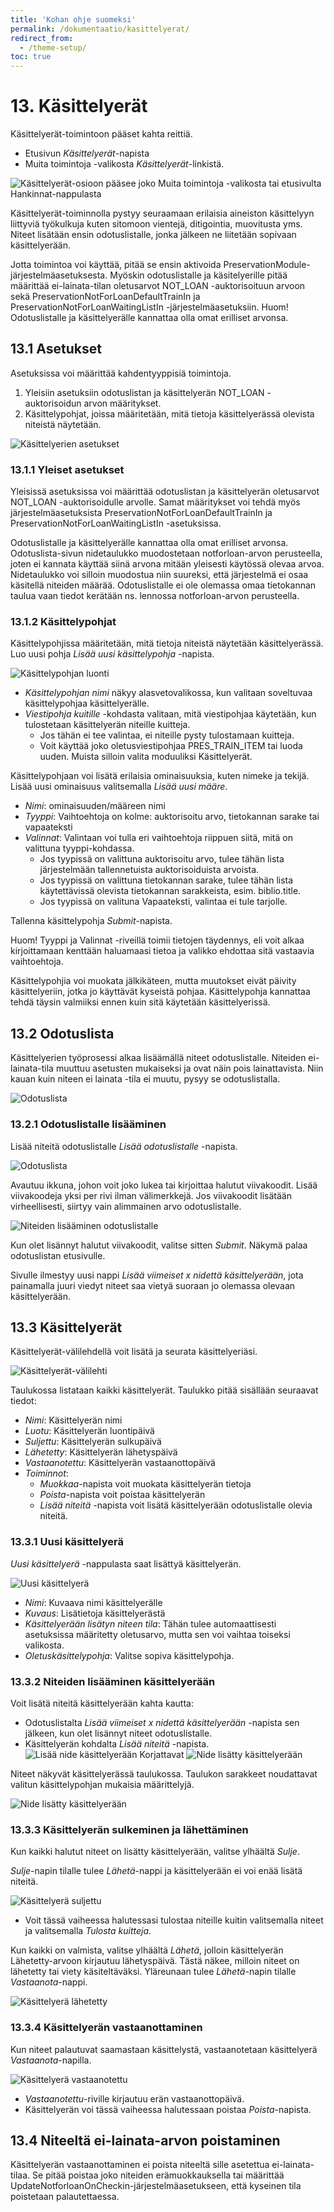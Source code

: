 ```yaml
---
title: 'Kohan ohje suomeksi'
permalink: /dokumentaatio/kasittelyerat/
redirect_from:
  - /theme-setup/
toc: true
---
```


# 13. Käsittelyerät

Käsittelyerät-toimintoon pääset kahta reittiä.

* Etusivun _Käsittelyerät_-napista
* Muita toimintoja -valikosta _Käsittelyerät_-linkistä.

![Käsittelyerät-osioon pääsee joko Muita toimintoja -valikosta tai etusivulta Hankinnat-nappulasta](/assets/files/docs/Kasittelyerat/kasittelyerat.png)

Käsittelyerät-toiminnolla pystyy seuraamaan erilaisia aineiston käsittelyyn liittyviä työkulkuja kuten sitomoon vientejä, ditigointia, muovitusta yms. Niteet lisätään ensin odotuslistalle, jonka jälkeen ne liitetään sopivaan käsittelyerään.

Jotta toimintoa voi käyttää, pitää se ensin aktivoida PreservationModule-järjestelmäasetuksesta. Myöskin odotuslistalle ja käsitelyerille pitää määrittää ei-lainata-tilan oletusarvot NOT_LOAN -auktorisoituun arvoon sekä  PreservationNotForLoanDefaultTrainIn ja PreservationNotForLoanWaitingListIn -järjestelmäasetuksiin. Huom! Odotuslistalle ja käsittelyerälle kannattaa olla omat erilliset arvonsa.

## 13.1 Asetukset

Asetuksissa voi määrittää kahdentyyppisiä toimintoja.

1. Yleisiin asetuksiin odotuslistan ja käsittelyerän NOT_LOAN -auktorisoidun arvon määritykset.
2. Käsittelypohjat, joissa määritetään, mitä tietoja käsittelyerässä olevista niteistä näytetään.

![Käsittelyerien asetukset](/assets/files/docs/Kasittelyerat/kasittelyerat1.png)

### 13.1.1 Yleiset asetukset

Yleisissä asetuksissa voi määrittää odotuslistan ja käsittelyerän oletusarvot NOT_LOAN -auktorisoidulle arvolle. Samat määritykset voi tehdä myös järjestelmäasetuksista PreservationNotForLoanDefaultTrainIn ja PreservationNotForLoanWaitingListIn -asetuksissa.

Odotuslistalle ja käsittelyerälle kannattaa olla omat erilliset arvonsa. Odotuslista-sivun nidetaulukko muodostetaan notforloan-arvon perusteella, joten ei kannata käyttää siinä arvona mitään yleisesti käytössä olevaa arvoa. Nidetaulukko voi silloin muodostua niin suureksi, että järjestelmä ei osaa käsitellä niteiden määrää. Odotuslistalle ei ole olemassa omaa tietokannan taulua vaan tiedot kerätään ns. lennossa notforloan-arvon perusteella.

### 13.1.2 Käsittelypohjat

Käsittelypohjissa määritetään, mitä tietoja niteistä näytetään käsittelyerässä. Luo uusi pohja _Lisää uusi käsittelypohja_ -napista.

![Käsittelypohjan luonti](/assets/files/docs/Kasittelyerat/kasittelyerat2.png)

* _Käsittelypohjan nimi_ näkyy alasvetovalikossa, kun valitaan soveltuvaa käsittelypohjaa käsittelyerälle.
* _Viestipohja kuitille_ -kohdasta valitaan, mitä viestipohjaa käytetään, kun tulostetaan käsittelyerän niteille kuitteja.
  * Jos tähän ei tee valintaa, ei niteille pysty tulostamaan kuitteja.
  * Voit käyttää joko oletusviestipohjaa PRES_TRAIN_ITEM tai luoda uuden. Muista silloin valita moduuliksi Käsittelyerät.
 
Käsittelypohjaan voi lisätä erilaisia ominaisuuksia, kuten nimeke ja tekijä. Lisää uusi ominaisuus valitsemalla _Lisää uusi määre_.

* _Nimi_: ominaisuuden/määreen nimi
* _Tyyppi_: Vaihtoehtoja on kolme: auktorisoitu arvo, tietokannan sarake tai vapaateksti
* _Valinnat_: Valintaan voi tulla eri vaihtoehtoja riippuen siitä, mitä on valittuna tyyppi-kohdassa.
  * Jos tyypissä on valittuna auktorisoitu arvo, tulee tähän lista järjestelmään tallennetuista auktorisoiduista arvoista.
  * Jos tyypissä on valittuna tietokannan sarake, tulee tähän lista käytettävissä olevista tietokannan sarakkeista, esim. biblio.title.
  * Jos tyypissä on valituna Vapaateksti, valintaa ei tule tarjolle.

Tallenna käsittelypohja _Submit_-napista.

Huom! Tyyppi ja Valinnat -riveillä toimii tietojen täydennys, eli voit alkaa kirjoittamaan kenttään haluamaasi tietoa ja valikko ehdottaa sitä vastaavia vaihtoehtoja.

Käsittelypohjia voi muokata jälkikäteen, mutta muutokset eivät päivity käsittelyeriin, jotka jo käyttävät kyseistä pohjaa. Käsittelypohja kannattaa tehdä täysin valmiiksi ennen kuin sitä käytetään käsittelyerissä.

## 13.2 Odotuslista

Käsittelyerien työprosessi alkaa lisäämällä niteet odotuslistalle. Niteiden ei-lainata-tila muuttuu asetusten mukaiseksi ja ovat näin pois lainattavista. Niin kauan kuin niteen ei lainata -tila ei muutu, pysyy se odotuslistalla.

![Odotuslista](/assets/files/docs/Kasittelyerat/kasittelyerat3.png)

### 13.2.1 Odotuslistalle lisääminen

Lisää niteitä odotuslistalle _Lisää odotuslistalle_ -napista.

![Odotuslista](/assets/files/docs/Kasittelyerat/kasittelyerat3.png)

Avautuu ikkuna, johon voit joko lukea tai kirjoittaa halutut viivakoodit. Lisää viivakoodeja yksi per rivi ilman välimerkkejä. Jos viivakoodit lisätään virheellisesti, siirtyy vain alimmainen arvo odotuslistalle.

![Niteiden lisääminen odotuslistalle](/assets/files/docs/Kasittelyerat/kasittelyerat4.png)

Kun olet lisännyt halutut viivakoodit, valitse sitten _Submit_. Näkymä palaa odotuslistan etusivulle.

Sivulle ilmestyy uusi nappi _Lisää viimeiset x nidettä käsittelyerään_, jota painamalla juuri viedyt niteet saa vietyä suoraan jo olemassa olevaan käsittelyerään.

## 13.3 Käsittelyerät

Käsittelyerät-välilehdellä voit lisätä ja seurata käsittelyeriäsi.

![Käsittelyerät-välilehti](/assets/files/docs/Kasittelyerat/kasittelyerat5.png)

Taulukossa listataan kaikki käsittelyerät. Taulukko pitää sisällään seuraavat tiedot:

* _Nimi_: Käsittelyerän nimi
* _Luotu_: Käsittelyerän luontipäivä
* _Suljettu_: Käsittelyerän sulkupäivä
* _Lähetetty_: Käsittelyerän lähetyspäivä
* _Vastaanotettu_: Käsittelyerän vastaanottopäivä
* _Toiminnot_:
  * _Muokkaa_-napista voit muokata käsittelyerän tietoja
  * _Poista_-napista voit poistaa käsittelyerän
  * _Lisää niteitä_ -napista voit lisätä käsittelyerään odotuslistalle olevia niteitä.
 
### 13.3.1 Uusi käsittelyerä

_Uusi käsittelyerä_ -nappulasta saat lisättyä käsittelyerän.

![Uusi käsittelyerä](/assets/files/docs/Kasittelyerat/kasittelyerat6.png)

* _Nimi_: Kuvaava nimi käsittelyerälle
* _Kuvaus_: Lisätietoja käsittelyerästä
* _Käsittelyerään lisätyn niteen tila_: Tähän tulee automaattisesti asetuksissa määritetty oletusarvo, mutta sen voi vaihtaa toiseksi valikosta.
* _Oletuskäsittelypohja_: Valitse sopiva käsittelypohja.

### 13.3.2 Niteiden lisääminen käsittelyerään

Voit lisätä niteitä käsittelyerään kahta kautta:

* Odotuslistalta  _Lisää viimeiset x nidettä käsittelyerään_ -napista sen jälkeen, kun olet lisännyt niteet odotuslistalle.
* Käsittelyerän kohdalta _Lisää niteitä_ -napista.
![Lisää nide käsittelyerään Korjattavat](/assets/files/docs/Kasittelyerat/kasittelyerat7.png)
![Nide lisätty käsittelyerään](/assets/files/docs/Kasittelyerat/kasittelyerat8.png)

Niteet näkyvät käsittelyerässä taulukossa. Taulukon sarakkeet noudattavat valitun käsittelypohjan mukaisia määrittelyjä.

![Nide lisätty käsittelyerään](/assets/files/docs/Kasittelyerat/kasittelyerat9.png)

### 13.3.3 Käsittelyerän sulkeminen ja lähettäminen

Kun kaikki halutut niteet on lisätty käsittelyerään, valitse ylhäältä _Sulje_.

_Sulje_-napin tilalle tulee _Lähetä_-nappi ja käsittelyerään ei voi enää lisätä niteitä.

![Käsittelyerä suljettu](/assets/files/docs/Kasittelyerat/kasittelyerat10.png)

* Voit tässä vaiheessa halutessasi tulostaa niteille kuitin valitsemalla niteet ja valitsemalla _Tulosta kuitteja_.

Kun kaikki on valmista, valitse ylhäältä _Lähetä_, jolloin käsittelyerän Lähetetty-arvoon kirjautuu lähetyspäivä. Tästä näkee, milloin niteet on lähetetty tai viety käsiteltäväksi. Yläreunaan tulee _Lähetä_-napin tilalle _Vastaanota_-nappi.

![Käsittelyerä lähetetty](/assets/files/docs/Kasittelyerat/kasittelyerat11.png)

### 13.3.4 Käsittelyerän vastaanottaminen

Kun niteet palautuvat saamastaan käsittelystä, vastaanotetaan käsittelyerä _Vastaanota_-napilla.

![Käsittelyerä vastaanotettu](/assets/files/docs/Kasittelyerat/kasittelyerat12.png)

* _Vastaanotettu_-riville kirjautuu erän vastaanottopäivä.
* Käsittelyerän voi tässä vaiheessa halutessaan poistaa _Poista_-napista.

## 13.4 Niteeltä ei-lainata-arvon poistaminen

Käsittelyerän vastaanottaminen ei poista niteeltä sille asetettua ei-lainata-tilaa. Se pitää poistaa joko niteiden erämuokkauksella tai määrittää UpdateNotforloanOnCheckin-järjestelmäasetukseen, että kyseinen tila poistetaan palautettaessa.
